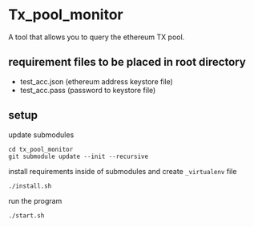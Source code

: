 # Tx_pool_monitor
A tool that allows you to query the ethereum TX pool.

## requirement files to be placed in root directory
* test_acc.json (ethereum address keystore file)
* test_acc.pass (password to keystore file)

## setup




update submodules
```
cd tx_pool_monitor
git submodule update --init --recursive
```
install requirements inside of submodules and create `_virtualenv` file
```
./install.sh
```
run the program
```
./start.sh
```

